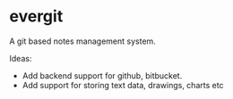 evergit
=======

A git based notes management system.

Ideas:
- Add backend support for github, bitbucket.
- Add support for storing text data, drawings, charts etc
